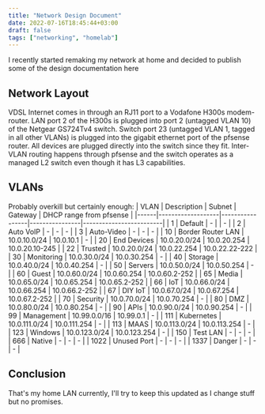 ```yaml
---
title: "Network Design Document"
date: 2022-07-16T18:45:44+03:00
draft: false
tags: ["networking", "homelab"]
---
```


I recently started remaking my network at home and decided to publish some of the design documentation here

## Network Layout
VDSL Internet comes in through an RJ11 port to a Vodafone H300s modem-router.
LAN port 2 of the H300s is plugged into port 2 (untagged VLAN 10) of the Netgear GS724Tv4 switch.
Switch port 23 (untagged VLAN 1, tagged in all other VLANs) is plugged into the gigabit ethernet port of the pfsense router.
All devices are plugged directly into the switch since they fit.
Inter-VLAN routing happens through pfsense and the switch operates as a managed L2 switch even though it has L3 capabilities.

## VLANs
Probably overkill but certainly enough:
| VLAN | Description       | Subnet          | Gateway        | DHCP range from pfsense |
|------|-------------------|-----------------|----------------|-------------------------|
| 1    | Default           | -               |                | -                       |
| 2    | Auto VoIP         | -               | -              | -                       |
| 3    | Auto-Video        | -               | -              | -                       |
| 10   | Border Router LAN | 10.0.10.0/24    | 10.0.10.1      | -                       |
| 20   | End Devices       | 10.0.20.0/24    | 10.0.20.254    | 10.0.20.10-245          |
| 22   | Trusted           | 10.0.20.0/24    | 10.0.22.254    | 10.0.22.22-222          |
| 30   | Monitoring        | 10.0.30.0/24    | 10.0.30.254    | -                       |
| 40   | Storage           | 10.0.40.0/24    | 10.0.40.254    | -                       |
| 50   | Servers           | 10.0.50.0/24    | 10.0.50.254    | -                       |
| 60   | Guest             | 10.0.60.0/24    | 10.0.60.254    | 10.0.60.2-252           |
| 65   | Media             | 10.0.65.0/24    | 10.0.65.254    | 10.0.65.2-252           |
| 66   | IoT               | 10.0.66.0/24    | 10.0.66.254    | 10.0.66.2-252           |
| 67   | DIY IoT           | 10.0.67.0/24    | 10.0.67.254    | 10.0.67.2-252           |
| 70   | Security          | 10.0.70.0/24    | 10.0.70.254    | -                       |
| 80   | DMZ               | 10.0.80.0/24    | 10.0.80.254    | -                       |
| 90   | APIs              | 10.0.90.0/24    | 10.0.90.254    | -                       |
| 99   | Management        | 10.99.0.0/16    | 10.99.0.1      | -                       |
| 111  | Kubernetes        | 10.0.111.0/24   | 10.0.111.254   | -                       |
| 113  | MAAS              | 10.0.113.0/24   | 10.0.113.254   | -                       |
| 123  | Windows           | 10.0.123.0/24   | 10.0.123.254   | -                       |
| 150  | Test LAN          | -               | -              | -                       |
| 666  | Native            | -               | -              | -                       |
| 1022 | Unused Port       | -               | -              | -                       |
| 1337 | Danger            | -               | -              | -                       |

## Conclusion
That's my home LAN currently, I'll try to keep this updated as I change stuff but no promises.
